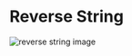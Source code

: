 # Reverse String
![reverse string image](https://github.com/yorchpave/Programacion-Avanzada/tree/master/mini_proyecto_1/images?raw=true)
